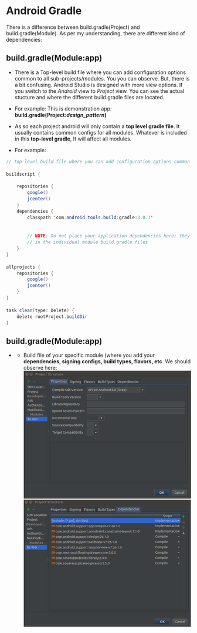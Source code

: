 # Android Gradle
There is a difference between build.gradle(Project) and build.gradle(Module). As per my understanding, there are different kind of dependencies:

## build.gradle(Module:app)

  - There is a Top-level build file where you can add configuration options common to all sub-projects/modules. You you can observe. But, there is a bit confusing. Android Studio is designed with more view options. If you switch to the *Android* view to *Project* view. You can see the actual stucture and where the different build.gradle files are located. 
  - For example: This is demonstration app: **build.gradle(Project:*design_pattern*)**
  
  - As so each project android will only contain a **top level gradle file**. It usually contains common configs for all modules. Whatever is included in this **top-level gradle**, It will affect all modules.
  - For example: 
  
```java
// Top-level build file where you can add configuration options common to all sub-projects/modules.

buildscript {
    
    repositories {
        google()
        jcenter()
    }
    dependencies {
        classpath 'com.android.tools.build:gradle:3.0.1'
        

        // NOTE: Do not place your application dependencies here; they belong
        // in the individual module build.gradle files
    }
}

allprojects {
    repositories {
        google()
        jcenter()
    }
}

task clean(type: Delete) {
    delete rootProject.buildDir
}
```
## build.gradle(Module:app)
  - - Build file of your specific module (where you add your **dependencies, signing configs, build types, flavors, etc**. We should observe here:
  ![alt text](https://github.com/danisluis6/Accelerate-Programming/blob/master/Gradle/1.png)
  ![alt text](https://github.com/danisluis6/Accelerate-Programming/blob/master/Gradle/2.png)
